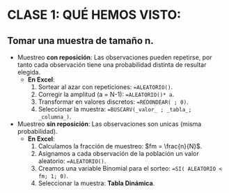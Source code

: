 # CLASE 1: QUÉ HEMOS VISTO:

## Tomar una muestra de tamaño __n__.
- Muestreo __con reposición__: Las observaciones pueden repetirse, por tanto cada observación tiene una probabilidad distinta de resultar elegida.
    + __En Excel__:
        1. Sortear al azar con repeticiones: `=ALEATORIO()`.
        2. Corregir la amplitud (a = N-1): `=ALEATORIO()* a`.
        3. Transformar en valores discretos: `=REDONDEAR( ; 0)`.
        4. Seleccionar la muestra: `=BUSCARV(_valor_ ; _tabla_; _columna_)`.
- Muestreo __sin reposición__: Las observaciones son unicas (misma probabilidad).
    + __En Excel__:
        1. Calculamos la fracción de muestreo: $fm = \frac{n}{N}$.
        2. Asignamos a cada observación de la población un valor aleatorio: `=ALEATORIO()`.
        3. Creamos una variable Binomial para el sorteo: `=SI( ALEATORIO < fm; 1; 0)`.
        4. Seleccionar la muestra: __Tabla Dinámica__.